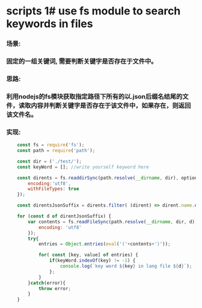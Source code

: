 ﻿<h1>scripts 1# use fs module to search keywords in files</h1>

### 场景:
### 固定的一组关键词, 需要判断关键字是否存在于文件中。

### 思路:
### 利用nodejs的fs模块获取指定路径下所有的以.json后缀名结尾的文件，读取内容并判断关键字是否存在于该文件中，如果存在，则返回该文件名。

### 实现:

```js
    const fs = require('fs');
    const path = require('path');

    const dir = ('./test/');
    const keyWord = []; //write yourself keyword here

    const dirents = fs.readdirSync(path.resolve(__dirname, dir), options={
        encoding:'utf8',
        withFileTypes: true
    });

    const direntsJsonSuffix = dirents.filter( (dirent) => dirent.name.endsWith('.json')).map( (dirent) => dirent.name);

    for (const d of direntJsonSuffix) {
        var contents = fs.readFileSync(path.resolve(__dirname, dir, d), options={
            encoding: 'utf8'
        });
        try{
            entries = Object.entries(eval('('+contents+')'));

            for( const [key, value] of entries) {
                if(keyWord.indexOf(key) != -1) {
                    console.log(`key word ${key} in lang file ${d}`);
                };
            }
        }catch(error){
            throw error;
        }
    }
```
